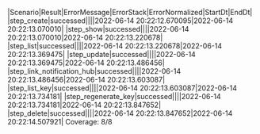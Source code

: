 |Scenario|Result|ErrorMessage|ErrorStack|ErrorNormalized|StartDt|EndDt|
|step_create|successed||||2022-06-14 20:22:12.670095|2022-06-14 20:22:13.070010|
|step_show|successed||||2022-06-14 20:22:13.070010|2022-06-14 20:22:13.220678|
|step_list|successed||||2022-06-14 20:22:13.220678|2022-06-14 20:22:13.369475|
|step_update|successed||||2022-06-14 20:22:13.369475|2022-06-14 20:22:13.486456|
|step_link_notification_hub|successed||||2022-06-14 20:22:13.486456|2022-06-14 20:22:13.603087|
|step_list_key|successed||||2022-06-14 20:22:13.603087|2022-06-14 20:22:13.734181|
|step_regenerate_key|successed||||2022-06-14 20:22:13.734181|2022-06-14 20:22:13.847652|
|step_delete|successed||||2022-06-14 20:22:13.847652|2022-06-14 20:22:14.507921|
Coverage: 8/8
